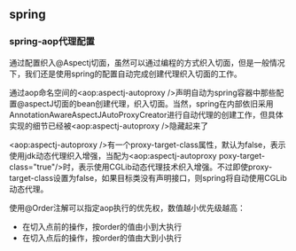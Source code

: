 ## spring
### spring-aop代理配置
通过配置织入@Aspectj切面，虽然可以通过编程的方式织入切面，但是一般情况下，我们还是使用spring的配置自动完成创建代理织入切面的工作。

通过aop命名空间的<aop:aspectj-autoproxy />声明自动为spring容器中那些配置@aspectJ切面的bean创建代理，织入切面。当然，spring在内部依旧采用AnnotationAwareAspectJAutoProxyCreator进行自动代理的创建工作，但具体实现的细节已经被<aop:aspectj-autoproxy />隐藏起来了

<aop:aspectj-autoproxy />有一个proxy-target-class属性，默认为false，表示使用jdk动态代理织入增强，当配为<aop:aspectj-autoproxy  poxy-target-class="true"/>时，表示使用CGLib动态代理技术织入增强。不过即使proxy-target-class设置为false，如果目标类没有声明接口，则spring将自动使用CGLib动态代理。

使用@Order注解可以指定aop执行的优先权，数值越小优先级越高：

* 在切入点前的操作，按order的值由小到大执行
* 在切入点后的操作，按order的值由大到小执行

